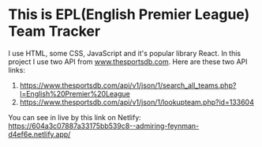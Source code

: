 # This is EPL(English Premier League) Team Tracker

I use HTML, some CSS, JavaScript and it's popular library React. In this project I use two API from www.thesportsdb.com.
Here are these two API links:
1. https://www.thesportsdb.com/api/v1/json/1/search_all_teams.php?l=English%20Premier%20League
2. https://www.thesportsdb.com/api/v1/json/1/lookupteam.php?id=133604

You can see in live by this link on Netlify: https://604a3c07887a33175bb539c8--admiring-feynman-d4ef6e.netlify.app/ 